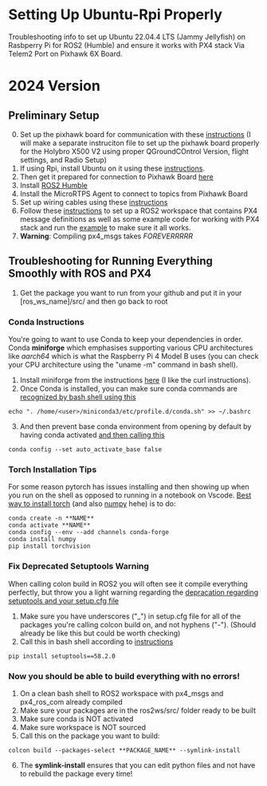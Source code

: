 # Setting Up Ubuntu-Rpi Properly
Troubleshooting info to set up Ubuntu 22.04.4 LTS (Jammy Jellyfish) on Rasbperry Pi for ROS2 (Humble) and ensure it works with PX4 stack Via Telem2 Port on Pixhawk 6X Board.

# 2024 Version
## Preliminary Setup
0. Set up the pixhawk board for communication with these [instructions](https://docs.px4.io/v1.14/en/companion_computer/pixhawk_rpi.html#ros-2-and-uxrce-dds) (I will make a separate instruciton file to set up the pixhawk board properly for the Holybro X500 V2 using proper QGroundCOntrol Version, flight settings, and Radio Setup)
1. If using Rpi, install Ubuntu on it using these [instructions](https://docs.px4.io/v1.14/en/companion_computer/pixhawk_rpi.html#ubuntu-setup-on-rpi).
2. Then get it prepared for connection to Pixhawk Board [here](https://ubuntu.com/tutorials/how-to-install-ubuntu-desktop-on-raspberry-pi-4#1-overview)
3. Install [ROS2 Humble](https://docs.ros.org/en/humble/Installation/Ubuntu-Install-Debians.html)
4. Install the MicroRTPS Agent to connect to topics from Pixhawk Board
5. Set up wiring cables using these [instructions](https://docs.px4.io/v1.14/en/companion_computer/pixhawk_rpi.html#wiring)
6. Follow these [instructions](https://docs.px4.io/v1.14/en/ros/ros2_comm.html#build-ros-2-workspace) to set up a ROS2 workspace that contains PX4 message definitions as well as some example code for working with PX4 stack and run the [example](https://docs.px4.io/v1.14/en/ros/ros2_comm.html#running-the-example) to make sure it all works.
7. **Warning**: Compiling px4_msgs takes _FOREVERRRRR_

   
## Troubleshooting for Running Everything Smoothly with ROS and PX4
1. Get the package you want to run from your github and put it in your [ros_ws_name]/src/ and then go back to root

### Conda Instructions
You're going to want to use Conda to keep your dependencies in order.
Conda **miniforge** which emphasises supporting various CPU architectures like _aarch64_ which is what the Raspberry Pi 4 Model B uses (you can check your CPU architecture using the "uname -m" command in bash shell).
1. Install miniforge from the instructions [here](https://github.com/conda-forge/miniforge?tab=readme-ov-file#install) (I like the curl instructions).
2. Once Conda is installed, you can make sure conda commands are [recognized by bash shell using this](https://askubuntu.com/questions/849470/how-do-i-activate-a-conda-environment-in-my-bashrc)
```
echo ". /home/<user>/miniconda3/etc/profile.d/conda.sh" >> ~/.bashrc
```
3. And then prevent base conda environment from opening by default by having conda activated [and then calling this](https://stackoverflow.com/questions/54429210/how-do-i-prevent-conda-from-activating-the-base-environment-by-default)
```
conda config --set auto_activate_base false
```

### Torch Installation Tips
For some reason pytorch has issues installing and then showing up when you run on the shell as opposed to running in a notebook on Vscode. [Best way to install torch](https://stackoverflow.com/questions/54843067/no-module-named-torch) (and also [numpy](https://numpy.org/install/) hehe) is to do:
```
conda create -n **NAME**
conda activate **NAME**
conda config --env --add channels conda-forge
conda install numpy
pip install torchvision
```

### Fix Deprecated Setuptools Warning
When calling colon build in ROS2 you will often see it compile everything perfectly, but throw you a light warning regarding the [depracation regarding setuptools and your setup.cfg file](https://answers.ros.org/question/396439/setuptoolsdeprecationwarning-setuppy-install-is-deprecated-use-build-and-pip-and-other-standards-based-tools/)
1. Make sure you have underscores ("_") in setup.cfg file for all of the packages you're calling colcon build on, and not hyphens ("-"). (Should already be like this but could be worth checking)
2. Call this in bash shell according to [instructions](https://answers.ros.org/question/396439/setuptoolsdeprecationwarning-setuppy-install-is-deprecated-use-build-and-pip-and-other-standards-based-tools/)
```
pip install setuptools==58.2.0
```

### Now you should be able to build everything with no errors!
1. On a clean bash shell to ROS2 workspace with px4_msgs and px4_ros_com already compiled
2. Make sure your packages are in the ros2ws/src/ folder ready to be built
3. Make sure conda is NOT activated
4. Make sure workspace is NOT sourced
5. Call this on the package you want to build:
```
colcon build --packages-select **PACKAGE_NAME** --symlink-install
```
6. The **symlink-install** ensures that you can edit python files and not have to rebuild the package every time!
